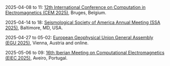 2025-04-08 to 11: [12th International Conference on Computation in Electromagnetics (CEM 2025)](https://cem2025.com/), Bruges, Belgium.

2025-04-14 to 18: [Seismological Society of America Annual Meeting (SSA 2025)](https://2025.meetings.seismosoc.org/), Baltimore, MD, USA.

2025-04-27 to 05-02: [European Geophysical Union General Assembly (EGU 2025)](https://www.egu25.eu/), Vienna, Austria and online.

2025-05-06 to 09: [16th Iberian Meeting on Computational Electromagnetics (EIEC 2025)](https://eiec.av.it.pt/), Aveiro, Portugal.

